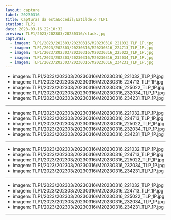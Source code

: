 ```yaml
---
layout: capture
label: 20230316
title: Capturas da esta&ccedil;&atilde;o TLP1
station: TLP1
date: 2023-03-16 22:10:32
preview: TLP1/2023/202303/20230316/stack.jpg
capturas:
  - imagem: TLP1/2023/202303/20230316/M20230316_221032_TLP_1P.jpg
  - imagem: TLP1/2023/202303/20230316/M20230316_224713_TLP_1P.jpg
  - imagem: TLP1/2023/202303/20230316/M20230316_225022_TLP_1P.jpg
  - imagem: TLP1/2023/202303/20230316/M20230316_232034_TLP_1P.jpg
  - imagem: TLP1/2023/202303/20230316/M20230316_234231_TLP_1P.jpg
---
```

  - imagem: TLP1/2023/202303/20230316/M20230316_221032_TLP_1P.jpg
  - imagem: TLP1/2023/202303/20230316/M20230316_224713_TLP_1P.jpg
  - imagem: TLP1/2023/202303/20230316/M20230316_225022_TLP_1P.jpg
  - imagem: TLP1/2023/202303/20230316/M20230316_232034_TLP_1P.jpg
  - imagem: TLP1/2023/202303/20230316/M20230316_234231_TLP_1P.jpg
---
  - imagem: TLP1/2023/202303/20230316/M20230316_221032_TLP_1P.jpg
  - imagem: TLP1/2023/202303/20230316/M20230316_224713_TLP_1P.jpg
  - imagem: TLP1/2023/202303/20230316/M20230316_225022_TLP_1P.jpg
  - imagem: TLP1/2023/202303/20230316/M20230316_232034_TLP_1P.jpg
  - imagem: TLP1/2023/202303/20230316/M20230316_234231_TLP_1P.jpg
---
  - imagem: TLP1/2023/202303/20230316/M20230316_221032_TLP_1P.jpg
  - imagem: TLP1/2023/202303/20230316/M20230316_224713_TLP_1P.jpg
  - imagem: TLP1/2023/202303/20230316/M20230316_225022_TLP_1P.jpg
  - imagem: TLP1/2023/202303/20230316/M20230316_232034_TLP_1P.jpg
  - imagem: TLP1/2023/202303/20230316/M20230316_234231_TLP_1P.jpg
---
  - imagem: TLP1/2023/202303/20230316/M20230316_221032_TLP_1P.jpg
  - imagem: TLP1/2023/202303/20230316/M20230316_224713_TLP_1P.jpg
  - imagem: TLP1/2023/202303/20230316/M20230316_225022_TLP_1P.jpg
  - imagem: TLP1/2023/202303/20230316/M20230316_232034_TLP_1P.jpg
  - imagem: TLP1/2023/202303/20230316/M20230316_234231_TLP_1P.jpg
---
